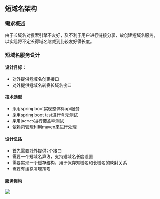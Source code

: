 ## 短域名架构
### 需求概述
由于长域名对搜索引擎不友好，及不利于用户进行链接分享，故创建短域名服务，以实现将不定长得域名缩减到比较友好得长度。
### 短域名服务设计
#### 设计目标：
+ 对外提供短域名创建接口
+ 对外提供短域名转换长域名接口
#### 技术选型
+ 采用spring boot实现整体得api服务
+ 采用spring boot test进行单元测试
+ 采用jacoco进行覆盖率测试
+ 依赖包管理利用maven来进行处理
#### 设计思路
+ 首先需要对外提供2个接口
+ 需要一个短域名算法，支持短域名长度设置
+ 需要实现一个缓存结构，用于保存短域名和长域名的映射关系
+ 需要有缓存清理策略
#### 服务架构
![](https://github.com/softprog/interview-assignments/blob/master/java/%E6%9E%B6%E6%9E%84.png)


